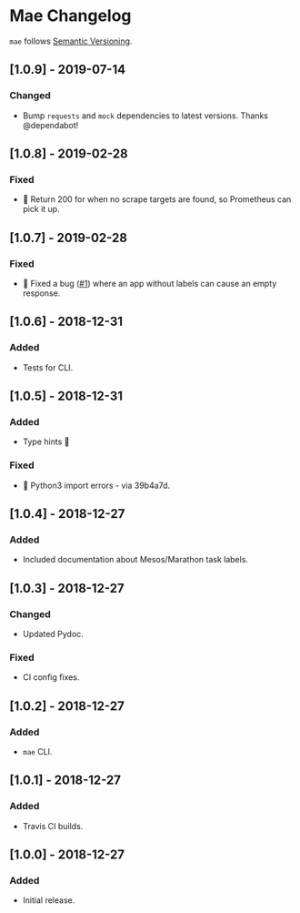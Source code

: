 # Mae Changelog

`mae` follows [Semantic Versioning](http://semver.org/).

## [1.0.9] - 2019-07-14
### Changed
- Bump `requests` and `mock` dependencies to latest versions. Thanks @dependabot!

## [1.0.8] - 2019-02-28
### Fixed
- 🐞 Return 200 for when no scrape targets are found, so Prometheus can pick it up.

## [1.0.7] - 2019-02-28
### Fixed
- 🐞 Fixed a bug ([#1](https://github.com/paambaati/mae/issues/1)) where an app without labels can cause an empty response.

## [1.0.6] - 2018-12-31
### Added
- Tests for CLI.

## [1.0.5] - 2018-12-31
### Added
- Type hints 🎉
### Fixed
- 🐞 Python3 import errors - via 39b4a7d.

## [1.0.4] - 2018-12-27
### Added
- Included documentation about Mesos/Marathon task labels.

## [1.0.3] - 2018-12-27
### Changed
- Updated Pydoc.
### Fixed
- CI config fixes.

## [1.0.2] - 2018-12-27
### Added
- `mae` CLI.

## [1.0.1] - 2018-12-27
### Added
- Travis CI builds.

## [1.0.0] - 2018-12-27
### Added
- Initial release.
